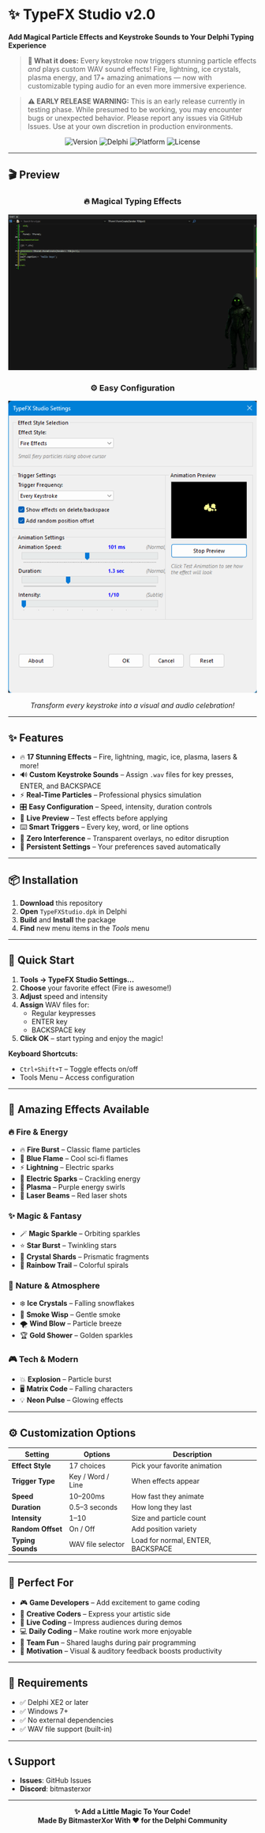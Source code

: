 # ✨ TypeFX Studio v2.0
**Add Magical Particle Effects and Keystroke Sounds to Your Delphi Typing Experience**

> **🎯 What it does:** Every keystroke now triggers stunning particle effects *and* plays custom WAV sound effects! Fire, lightning, ice crystals, plasma energy, and 17+ amazing animations — now with customizable typing audio for an even more immersive experience.

> **⚠️ EARLY RELEASE WARNING:** This is an early release currently in testing phase. While presumed to be working, you may encounter bugs or unexpected behavior. Please report any issues via GitHub Issues. Use at your own discretion in production environments.

<div align="center">

![Version](https://img.shields.io/badge/Version-2.0-blueviolet?style=for-the-badge)
![Delphi](https://img.shields.io/badge/Delphi-XE2%2B-red?style=for-the-badge)
![Platform](https://img.shields.io/badge/Platform-Windows-green?style=for-the-badge)
![License](https://img.shields.io/badge/License-Open%20Source-orange?style=for-the-badge)

</div>


---

## 🎬 Preview

<div align="center">

### 🔥 **Magical Typing Effects**  
![TypeFX Studio Preview](preview.gif)

### ⚙️ **Easy Configuration**  
![TypeFX Configuration](config_preview.png)

*Transform every keystroke into a visual and audio celebration!*

</div>

---

## ✨ Features

- 🔥 **17 Stunning Effects** – Fire, lightning, magic, ice, plasma, lasers & more!
- 🔊 **Custom Keystroke Sounds** – Assign `.wav` files for key presses, ENTER, and BACKSPACE
- ⚡ **Real-Time Particles** – Professional physics simulation
- 🎛️ **Easy Configuration** – Speed, intensity, duration controls
- 👀 **Live Preview** – Test effects before applying
- ⌨️ **Smart Triggers** – Every key, word, or line options
- 🎯 **Zero Interference** – Transparent overlays, no editor disruption
- 💾 **Persistent Settings** – Your preferences saved automatically

---

## 📦 Installation

1. **Download** this repository  
2. **Open** `TypeFXStudio.dpk` in Delphi  
3. **Build** and **Install** the package  
4. **Find** new menu items in the *Tools* menu

---

## 🚀 Quick Start

1. **Tools → TypeFX Studio Settings...**  
2. **Choose** your favorite effect (Fire is awesome!)  
3. **Adjust** speed and intensity  
4. **Assign** WAV files for:
   - Regular keypresses
   - ENTER key
   - BACKSPACE key  
5. **Click OK** – start typing and enjoy the magic!

**Keyboard Shortcuts:**  
- `Ctrl+Shift+T` – Toggle effects on/off  
- Tools Menu – Access configuration  

---

## 🎨 Amazing Effects Available

### 🔥 **Fire & Energy**
- 🔥 **Fire Burst** – Classic flame particles  
- 💙 **Blue Flame** – Cool sci-fi flames  
- ⚡ **Lightning** – Electric sparks  
- 🔌 **Electric Sparks** – Crackling energy  
- 🌟 **Plasma** – Purple energy swirls  
- 🔴 **Laser Beams** – Red laser shots  

### ✨ **Magic & Fantasy**  
- 🪄 **Magic Sparkle** – Orbiting sparkles  
- ⭐ **Star Burst** – Twinkling stars  
- 💎 **Crystal Shards** – Prismatic fragments  
- 🌈 **Rainbow Trail** – Colorful spirals  

### 🌊 **Nature & Atmosphere**
- ❄️ **Ice Crystals** – Falling snowflakes  
- 💨 **Smoke Wisp** – Gentle smoke  
- 🌪️ **Wind Blow** – Particle breeze  
- 🏆 **Gold Shower** – Golden sparkles  

### 🎮 **Tech & Modern**
- 💥 **Explosion** – Particle burst  
- 🖥️ **Matrix Code** – Falling characters  
- 💡 **Neon Pulse** – Glowing effects  

---

## ⚙️ Customization Options

| Setting            | Options                     | Description                           |
|--------------------|-----------------------------|---------------------------------------|
| **Effect Style**   | 17 choices                  | Pick your favorite animation          |
| **Trigger Type**   | Key / Word / Line           | When effects appear                   |
| **Speed**          | 10–200ms                    | How fast they animate                 |
| **Duration**       | 0.5–3 seconds               | How long they last                    |
| **Intensity**      | 1–10                        | Size and particle count               |
| **Random Offset**  | On / Off                    | Add position variety                  |
| **Typing Sounds**  | WAV file selector           | Load for normal, ENTER, BACKSPACE     |

---

## 🎯 Perfect For

- 🎮 **Game Developers** – Add excitement to game coding  
- 🎨 **Creative Coders** – Express your artistic side  
- 🎉 **Live Coding** – Impress audiences during demos  
- 💻 **Daily Coding** – Make routine work more enjoyable  
- 👥 **Team Fun** – Shared laughs during pair programming  
- 🚀 **Motivation** – Visual & auditory feedback boosts productivity  

---

## 🔧 Requirements

- ✅ Delphi XE2 or later  
- ✅ Windows 7+  
- ✅ No external dependencies  
- ✅ WAV file support (built-in)

---

## 📞 Support

- **Issues**: GitHub Issues  
- **Discord**: bitmasterxor

---

<div align="center">

**✨ Add a Little Magic To Your Code!**  
**Made By BitmasterXor With ❤️ for the Delphi Community**

</div>
